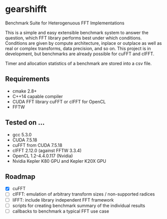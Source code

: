 # gearshifft
Benchmark Suite for Heterogenuous FFT Implementations

This is a simple and easy extensible benchmark system to answer the question, which FFT library performs best under which conditions.
Conditions are given by compute architecture, inplace or outplace as well as real or complex transforms, data precision, and so on.
This project is in development, but benchmarks are already possible for cuFFT and clFFT.

Timer and allocation statistics of a benchmark are stored into a csv file.

## Requirements
- cmake 2.8+
- C++14 capable compiler
- CUDA FFT library cuFFT or clFFT for OpenCL
- FFTW

## Tested on ...
- gcc 5.3.0
- CUDA 7.5.18
- cuFFT from CUDA 7.5.18
- clFFT 2.12.0 (against FFTW 3.3.4)
- OpenCL 1.2-4.4.0.117 (Nvidia)
- Nvidia Kepler K80 GPU and Kepler K20X GPU

## Roadmap
- [x] cuFFT
- [ ] clFFT: emulation of arbitrary transform sizes / non-supported radices
- [ ] liFFT: include library independent FFT framework
- [ ] scripts for creating benchmark summary of the individual results
- [ ] callbacks to benchmark a typical FFT use case
